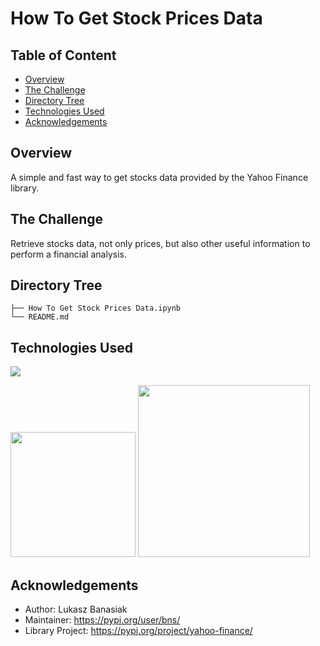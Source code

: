 # How To Get Stock Prices Data


## Table of Content
  * [Overview](#Overview)
  * [The Challenge](#The-Challenge)
  * [Directory Tree](#Directory-Tree)
  * [Technologies Used](#technologies-used)
  * [Acknowledgements](#Acknowledgements)

## Overview
A simple and fast way to get stocks data provided by the Yahoo Finance library.

## The Challenge
Retrieve stocks data, not only prices, but also other useful information to perform a financial analysis.

## Directory Tree 
```
├── How To Get Stock Prices Data.ipynb
└── README.md
```

## Technologies Used

![](https://forthebadge.com/images/badges/made-with-python.svg)

[<img target="_blank" src="https://camo.githubusercontent.com/e5efd9b8f2106722c85415f104a352232a3a9437d765778aca491a2c2a7d5d6c/68747470733a2f2f6465762e70616e6461732e696f2f7374617469632f696d672f70616e6461732e737667" width=200>](https://pandas.pydata.org/) [<img target="_blank" src="https://matplotlib.org/_static/logo2_compressed.svg" width=275>](https://matplotlib.org/) 

## Acknowledgements
 * Author: Lukasz Banasiak
 * Maintainer: https://pypi.org/user/bns/
 * Library Project: https://pypi.org/project/yahoo-finance/
